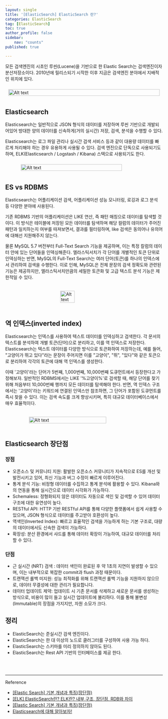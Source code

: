 ```yaml
---
layout: single
title: '[ElasticSearch] ElasticSearch 란?'
categories: ElasticSearch
tag: [ElasticSearch]
toc: true 
author_profile: false
sidebar:
    nav: "counts"
published: true

---
```


모든 검색엔진의 시초인 루씬(Lucene)을 기반으로 한 Elastic Search는 검색엔진이자 분산저장소이다. 2010년에 릴리스되기 시작한 이후 지금은 검색엔진 분야에서 지배적인 위치에 있다. 

<div style="display: flex; justify-content: center;">
     <img src="{{site.url}}\images\2024-09-02-elastic-search\db_engine_rank.png" alt="Alt text" style="width: 100%; height: 100%; margin: 10px">
</div>

## Elasticsearch

Elasticsearch는 일반적으로 JSON 형식의 데이터를 저장하며 루씬 기반으로 개발되어있어 방대한 양의 데이터를 신속하게(거의 실시간) 저장, 검색, 분석을 수행할 수 있다. 

Elasticsearch는 로그 파일 관리나 실시간 검색 서비스 등과 같이 대용량 데이터를 빠르게 처리해야 하는 경우 유용하게 사용될 수 있다. 검색 엔진으로 단독으로 사용되기도 하며, ELK(Elasticsearch / Logstash / Kibana) 스택으로 사용되기도 한다. 

<div style="display: flex; justify-content: center;">
     <img src="{{site.url}}\images\2024-09-02-elastic-search\elk.png" alt="Alt text" style="width: 80%; height: 80%; margin: 10px">
</div>


## ES vs RDBMS


Elasticsearch는 어플리케이션 검색, 어플리케이션 성능 모니터링, 로깅과 로그 분석 등 다양한 분야에 사용된다.

기존 RDBMS 기반의 어플리케이션은  LIKE 연산, 즉 패턴 매칭으로 데이터를 탐색할 것이다. 이 방식은 테이블에 저장된 모든 데이터를 탐색하며 해당 컬럼의 데이터가 주어진 패턴과 일치하는지 여부를 따져보면서, 결과를 필터링하며,  like 검색은 동의어나 유의어에 대해선 지원해주지 않는다.

물론 MySQL 5.7 버전부터 Full-Text Search 기능을 제공하며, 이는 특정 칼럼의 데이터 안에 있는 단어들을 인덱싱해준다. 엘라스틱서치가 각 단어를 개별적인 토큰 단위로 인덱싱하는 반면, MySQL의 Full-Text Search는 여러 단어(토큰)를 하나의 인덱스에서 관리하여 검색을 수행한다. 
이로 인해, MySQL은 전체 문장의 검색 정확도와 관련된 기능은 제공하지만, 엘라스틱서치만큼의 세밀한 토큰화 및 고급 텍스트 분석 기능은 제한적일 수 있다.


<div style="display: flex; justify-content: center;">
     <img src="{{site.url}}\images\2024-09-02-elastic-search\es_vs_rdbms.png" alt="Alt text" style="width: 30%; height: 30%; margin: 20px">
</div>

## 역 인덱스(inverted index)

Elasticsearch는 인덱스를 사용하여 텍스트 데이터를 인덱싱하고 검색한다. 각 문서의 텍스트를 분석하여 개별 토큰(단어)으로 분리하고, 이를 역 인덱스로 저장한다. Elasticsearch는 텍스트 데이터를 다양한 방식으로 토큰화하여 저장하는데, 예를 들어, "고양이가 뛰고 있다"라는 문장이 주어지면 이를 "고양이", "뛰", "있다"와 같은 토큰으로 분리하여 각각의 토큰에 대해 역 인덱스를 생성한다.

이때 '고양이'라는 단어가 5번째, 1,000번째, 10,000번째 도큐먼트에서 등장한다고 가정해보자. 일반적인 RDBMS에서는 LIKE '%고양이%'로 검색할 때, 해당 단어를 찾기 위해 처음부터 10,000번째 행까지 모든 데이터를 탐색해야 한다. 반면, 역 인덱스 구조에서는 '고양이'라는 키워드에 연결된 인덱스만 참조하면, 그 단어가 포함된 도큐먼트를 즉시 찾을 수 있다. 이는 검색 속도를 크게 향상시키며, 특히 대규모 데이터베이스에서 매우 효율적이다.

<div style="display: flex; justify-content: center;">
     <img src="{{site.url}}\images\2024-09-02-elastic-search\inverted_index.png" alt="Alt text" style="width: 70%; height: 70%; margin: 20px">
</div>



## Elasticsearch 장단점

### 장점
- 오픈소스 및 커뮤니티 지원: 활발한 오픈소스 커뮤니티가 지속적으로 ES를 개선 및 발전시키고 있어, 최신 기능과 버그 수정이 빠르게 이루어진다.
- 통계 분석 기능: 비정형 데이터를 수집하고 통계 분석에 활용할 수 있다. Kibana와의 연동을 통해 실시간으로 데이터 시각화가 가능하다.
- Schemaless: 정형화되지 않은 데이터도 자동으로 색인 및 검색할 수 있어 데이터 구조에 대한 유연성이 높다.
- RESTful API: HTTP 기반 RESTful API를 통해 다양한 플랫폼에서 쉽게 사용할 수 있으며, JSON 형식으로 데이터를 주고받아 호환성이 높다.
- 역색인(Inverted Index): 빠르고 효율적인 검색을 가능하게 하는 기본 구조로, 대량의 데이터에서도 신속한 검색이 가능하다.
- 확장성: 분산 환경에서 샤드를 통해 데이터 확장이 가능하여, 대규모 데이터를 처리할 수 있다.

### 단점 
-  근 실시간 (NRT) 검색 : 데이터 색인이 완료된 후 약 1초의 지연이 발생할 수 있으며, 이는 내부적으로 복잡한 commit과 flush 과정 때문이다.
- 트랜잭션 롤백 미지원: 성능 최적화를 위해 트랜잭션 롤백 기능을 지원하지 않으므로, 데이터 무결성에 대한 관리가 필요합니다.
- 데이터 업데이트 제약: 업데이트 시 기존 문서를 삭제하고 새로운 문서를 생성하는 방식으로, 비용이 많이 들고 실시간 업데이트에 불리하다. 이를 통해 불변성(Immutable)의 장점을 가지지만, 자원 소모가 크다.


## 정리
- ElasticSearch는 준실시간 검색 엔진이다.
- ElasticSearch는 한 대 이상의 노드로 클러그터를 구성하여 사용 가능 하다.
- ElasticSearch는 스키마를 미리 정의하지 않아도 된다.
- ElasticSearch는 Rest API 기반의 인터페이스를 제공 한다. 
<br>
<br>

----
Reference

- <a href = 'https://jaemunbro.medium.com/elastic-search-%EA%B8%B0%EC%B4%88-%EC%8A%A4%ED%84%B0%EB%94%94-ff01870094f0'>[Elastic Search] 기본 개념과 특징(장단점)</a>
- <a href = 'https://hstory0208.tistory.com/entry/ELK-ElasticSearch%EB%9E%80-ELK%EB%9E%80-%EC%9E%A5%EB%8B%A8%EC%A0%90-RDB%EC%99%80-%EC%B0%A8%EC%9D%B4
'>[ELK] ElasticSearch란? ELK란? 내부 구조, 장단점, RDB와 차이</a>
- <a href = 'https://jaemunbro.medium.com/elastic-search-%EA%B8%B0%EC%B4%88-%EC%8A%A4%ED%84%B0%EB%94%94-ff01870094f0'>[Elastic Search] 기본 개념과 특징(장단점)</a>
- <a href = 'https://sihyung92.oopy.io/database/elasticsearch/1'>Elasticsearch에 대해 알아보자!</a>

